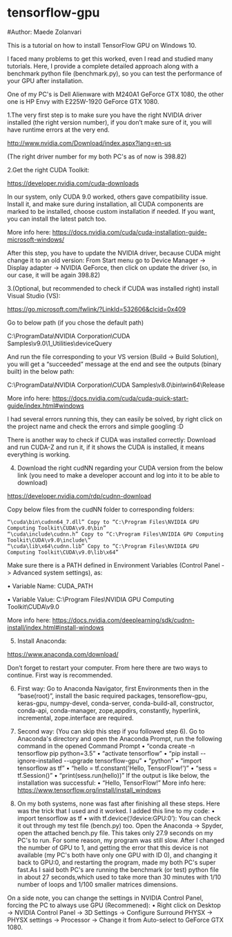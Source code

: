 # tensorflow-gpu
#Author: Maede Zolanvari

This is a tutorial on how to install TensorFlow GPU on Windows 10.

I faced many problems to get this worked, even I read and studied many tutorials. Here, I provide a complete detailed approach along with a benchmark python file (benchmark.py), so you can test the performance of your GPU after installation.

One of my PC's is Dell Alienware with M240A1 GeForce GTX 1080, the other one is HP Envy with E225W-1920 GeForce GTX 1080.

1.The very first step is to make sure you have the right NVIDIA driver installed (the right version number), if you don’t make sure of it, you will have runtime errors at the very end.

http://www.nvidia.com/Download/index.aspx?lang=en-us

(The right driver number for my both PC's as of now is 398.82)

2.Get the right CUDA Toolkit:

https://developer.nvidia.com/cuda-downloads

In our system, only CUDA 9.0 worked, others gave compatibility issue. Install it, and make sure during installation, all CUDA components are marked to be installed, choose custom installation if needed. If you want, you can install the latest patch too.

More info here: https://docs.nvidia.com/cuda/cuda-installation-guide-microsoft-windows/

After this step, you have to update the NVIDIA driver, because CUDA might change it to an old version: From Start menu go to Device Manager -> Display adapter -> NVIDIA GeForce, then click on update the driver (so, in our case, it will be again 398.82)

3.(Optional, but recommended to check if CUDA was installed right) install Visual Studio (VS):

https://go.microsoft.com/fwlink/?LinkId=532606&clcid=0x409

Go to below path (if you chose the default path)

C:\ProgramData\NVIDIA Corporation\CUDA Samples\v9.0\1_Utilities\deviceQuery

And run the file corresponding to your VS version (Build -> Build Solution), you will get a “succeeded” message at the end and see the outputs (binary built) in the below path:

C:\ProgramData\NVIDIA Corporation\CUDA Samples\v8.0\bin\win64\Release

More info here: https://docs.nvidia.com/cuda/cuda-quick-start-guide/index.html#windows

I had several errors running this, they can easily be solved, by right click on the project name and check the errors and simple googling :D

There is another way to check if CUDA was installed correctly: Download and run CUDA-Z and run it, if it shows the CUDA is installed, it means everything is working.

4.	Download the right cudNN regarding your CUDA version from the below link (you need to make a developer account and log into it to be able to download)

https://developer.nvidia.com/rdp/cudnn-download 

Copy below files from the cudNN folder to corresponding folders:

	“\cuda\bin\cudnn64_7.dll” Copy to “C:\Program Files\NVIDIA GPU Computing Toolkit\CUDA\v9.0\bin”
	“\cuda\include\cudnn.h” Copy to “C:\Program Files\NVIDIA GPU Computing Toolkit\CUDA\v9.0\include\”
	“\cuda\lib\x64\cudnn.lib” Copy to “C:\Program Files\NVIDIA GPU Computing Toolkit\CUDA\v9.0\lib\x64”

Make sure there is a PATH defined in Environment Variables (Control Panel -> Advanced system settings), as:

•	Variable Name: CUDA_PATH 

•	Variable Value: C:\Program Files\NVIDIA GPU Computing Toolkit\CUDA\v9.0

More info here: https://docs.nvidia.com/deeplearning/sdk/cudnn-install/index.html#install-windows

5.	Install Anaconda:

https://www.anaconda.com/download/ 

Don’t forget to restart your computer. From here there are two ways to continue. First way is recommended.

6.	First way: Go to Anaconda Navigator, first Environments then in the “base(root)”, install the basic required packages, tensoreflow-gpu, keras-gpu, numpy-devel, conda-server, conda-build-all, constructor, conda-api, conda-manager, zope,appdirs, constantly, hyperlink, incremental, zope.interface are required.

7.	Second way: (You can skip this step if you followed step 6). Go to Anaconda's directory and open the Anaconda Prompt, run the following command in the opened Command Prompt
•	“conda create -n tensorflow pip python=3.5”
•	“activate tensorflow”
•	“pip install --ignore-installed --upgrade tensorflow-gpu”
•	“python”
•	“import tensorflow as tf”
•	“hello = tf.constant('Hello, TensorFlow!')”
•	“sess = tf.Session()”
•	“print(sess.run(hello))”
If the output is like below, the installation was successful:
•	“Hello, TensorFlow!”
More info here: https://www.tensorflow.org/install/install_windows 

8.	On my both systems, none was fast after finishing all these steps. Here was the trick that I used and it worked. I added this line to my code: 
•	import tensorflow as tf
•	with tf.device(‘/device:GPU:0’):
You can check it out through my test file (bench.py) too. Open the Anaconda -> Spyder, open the attached bench.py file. This  takes only 27.9 seconds on my PC's to run.
For some reason, my program was still slow. After I changed the number of GPU to 1, and getting the error that this device is not available (my PC's both have only one GPU with ID 0), and changing it back to GPU:0, and restarting the program, made my both PC's super fast.As I said  both PC's are running the benchmark (or test) python file in about 27 seconds,which used to take more than 30 minutes with 1/10 number of loops and 1/100 smaller matrices dimensions.

On a side note, you can change the settings in NVIDIA Control Panel, forcing the PC to always use GPU (Recommened):
•	Right click on Desktop -> NVIDIA Control Panel -> 3D Settings -> Configure Surround PHYSX -> PHYSX settings -> Processor -> Change it from Auto-select to GeForce GTX 1080.
